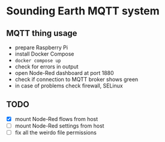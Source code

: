 # Sounding Earth MQTT system
## MQTT thing usage
- prepare Raspberry Pi
- install Docker Compose
- `docker compose up`
- check for errors in output
- open Node-Red dashboard at port 1880
- check if connection to MQTT broker shows green
- in case of problems check firewall, SELinux

## TODO
- [x] mount Node-Red flows from host
- [ ] mount Node-Red settings from host
- [ ] fix all the weirdo file permissions
